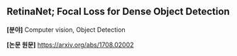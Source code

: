 ## RetinaNet; Focal Loss for Dense Object Detection

**[분야]** Computer vision, Object Detection

**[논문 원문]** https://arxiv.org/abs/1708.02002
